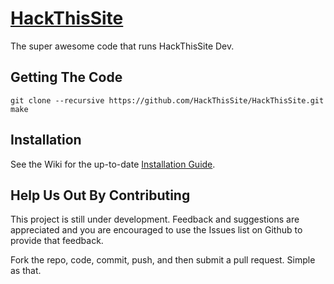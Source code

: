 [HackThisSite](http://hackthissite.github.com/HackThisSite/HackThisSite)
==============
The super awesome code that runs HackThisSite Dev.

Getting The Code
----------------
```
git clone --recursive https://github.com/HackThisSite/HackThisSite.git
make
```
Installation
------------
See the Wiki for the up-to-date [Installation Guide](https://github.com/HackThisSite/HackThisSite/wiki/Installation).

Help Us Out By Contributing
---------------------------
This project is still under development. Feedback and suggestions are appreciated and you are encouraged to use the Issues list on Github to provide that feedback.

Fork the repo, code, commit, push, and then submit a pull request. Simple as that.
